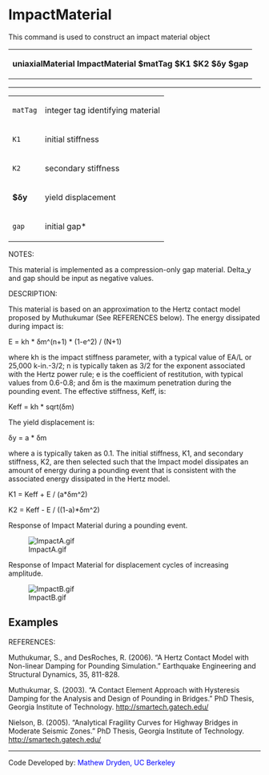 # ImpactMaterial

<p>This command is used to construct an impact material object</p>
<table>
<tbody>
<tr class="odd">
<td><p><strong>uniaxialMaterial ImpactMaterial $matTag $K1 $K2 $δy
$gap</strong></p></td>
</tr>
</tbody>
</table>
<hr />
<table>
<tbody>
<tr class="odd">
<td><code class="parameter-table-variable">matTag</code></td>
<td><p>integer tag identifying material</p></td>
</tr>
<tr class="even">
<td><p><code class="parameter-table-variable">K1</code></p></td>
<td><p>initial stiffness</p></td>
</tr>
<tr class="odd">
<td><p><code class="parameter-table-variable">K2</code></p></td>
<td><p>secondary stiffness</p></td>
</tr>
<tr class="even">
<td><p><strong>$δy</strong></p></td>
<td><p>yield displacement</p></td>
</tr>
<tr class="odd">
<td><code class="parameter-table-variable">gap</code></td>
<td><p>initial gap*</p></td>
</tr>
</tbody>
</table>
<p>NOTES:</p>
<p>This material is implemented as a compression-only gap material.
Delta_y and gap should be input as negative values.</p>
<p>DESCRIPTION:</p>
<p>This material is based on an approximation to the Hertz contact model
proposed by Muthukumar (See REFERENCES below). The energy dissipated
during impact is:</p>
<p>E = kh * δm^(n+1) * (1-e^2) / (N+1)</p>
<p>where kh is the impact stiffness parameter, with a typical value of
EA/L or 25,000 k-in.-3/2; n is typically taken as 3/2 for the exponent
associated with the Hertz power rule; e is the coefficient of
restitution, with typical values from 0.6-0.8; and δm is the maximum
penetration during the pounding event. The effective stiffness, Keff,
is:</p>
<p>Keff = kh * sqrt(δm)</p>
<p>The yield displacement is:</p>
<p>δy = a * δm</p>
<p>where a is typically taken as 0.1. The initial stiffness, K1, and
secondary stiffness, K2, are then selected such that the Impact model
dissipates an amount of energy during a pounding event that is
consistent with the associated energy dissipated in the Hertz model.</p>
<p>K1 = Keff + E / (a*δm^2)</p>
<p>K2 = Keff - E / ((1-a)*δm^2)</p>
<p>Response of Impact Material during a pounding event.</p>
<figure>
<img src="/OpenSeesRT/contrib/static/ImpactA.gif" title="ImpactA.gif" alt="ImpactA.gif" />
<figcaption aria-hidden="true">ImpactA.gif</figcaption>
</figure>
<p>Response of Impact Material for displacement cycles of increasing
amplitude.</p>
<figure>
<img src="/OpenSeesRT/contrib/static/ImpactB.gif" title="ImpactB.gif" alt="ImpactB.gif" />
<figcaption aria-hidden="true">ImpactB.gif</figcaption>
</figure>

## Examples

<p>REFERENCES:</p>
<p>Muthukumar, S., and DesRoches, R. (2006). “A Hertz Contact Model with
Non-linear Damping for Pounding Simulation.” Earthquake Engineering and
Structural Dynamics, 35, 811-828.</p>
<p>Muthukumar, S. (2003). “A Contact Element Approach with Hysteresis
Damping for the Analysis and Design of Pounding in Bridges.” PhD Thesis,
Georgia Institute of Technology. <a
href="http://smartech.gatech.edu/">http://smartech.gatech.edu/</a></p>
<p>Nielson, B. (2005). “Analytical Fragility Curves for Highway Bridges
in Moderate Seismic Zones.” PhD Thesis, Georgia Institute of Technology.
<a
href="http://smartech.gatech.edu/">http://smartech.gatech.edu/</a></p>
<hr />
<p>Code Developed by: <span style="color:blue"> Mathew Dryden, UC
Berkeley </span></p>
